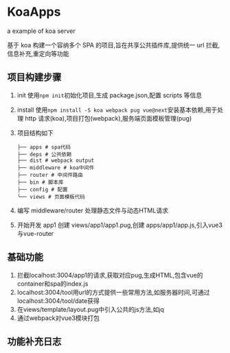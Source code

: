 # KoaApps
a example of koa server

基于 koa 构建一个容纳多个 SPA 的项目,旨在共享公共插件库,提供统一 url 拦截,信息补充,重定向等功能

## 项目构建步骤

1. init
   使用`npm init`初始化项目,生成 package.json,配置 scripts 等信息

2. install
   使用`npm install -S koa webpack pug vue@next`安装基本依赖,用于处理 http 请求(koa),项目打包(webpack),服务端页面模板管理(pug)

3. 项目结构如下
   ```shell
   ├── apps # spa代码
   ├── deps # 公共依赖
   ├── dist # webpack output
   ├── middleware # koa中间件
   ├── router # 中间件路由
   ├── bin # 脚本库
   ├── config # 配置
   └── views # 页面模板代码
   ```
4. 编写 middleware/router
   处理静态文件与动态HTML请求
5. 开始开发 app1
   创建 views/app1/app1.pug,创建 apps/app1/app.js,引入vue3与vue-router

## 基础功能
1. 拦截localhost:3004/app1的请求,获取对应pug,生成HTML,包含vue的container和spa的index.js
2. localhost:3004/tool用url的方式提供一些常用方法,如服务器时间,可通过localhost:3004/tool/date获得
3. 在views/template/layout.pug中引入公共的js方法,如jq
4. 通过webpack对vue3模块打包

## 功能补充日志
